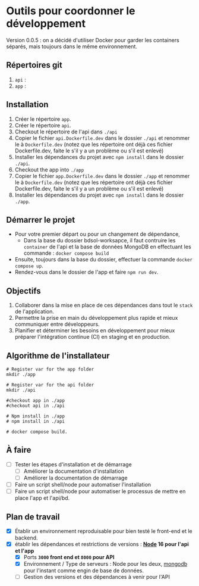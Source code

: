 # Outils pour coordonner le développement

Version 0.0.5 : on a décidé d'utiliser Docker pour garder les containers séparés, mais toujours dans le même
environnement.

## Répertoires git

1. `api` :
2. `app` :

## Installation

1. Créer le répertoire `app`.
2. Créer le répertoire `api`.
3. Checkout le répertoire de l'api dans `./api`
4. Copier le fichier `api.Dockerfile.dev` dans le dossier `./api` et renommer le à `Dockerfile.dev` (notez que les
   répertoire ont déjà ces fichier Dockerfile.dev, faite le s'il y a un problème ou s'il est enlevé)
5. Installer les dépendances du projet avec `npm install` dans le dossier `./api`.
6. Checkout the app into `./app`
7. Copier le fichier `app.Dockerfile.dev` dans le dossier `./app` et renommer le à `Dockerfile.dev` (notez que les
   répertoire ont déjà ces fichier Dockerfile.dev, faite le s'il y a un problème ou s'il est enlevé)
8. Installer les dépendances du projet avec `npm install` dans le dossier `./app`.

## Démarrer le projet

- Pour votre premier départ ou pour un changement de dépendance,
  - Dans la base du dossier bdsol-worksapce, il faut contruire les `container` de l'api et la base de données MongoDB
    en effectuant les commande : `docker compose build`
- Ensuite, toujours dans la base du dossier, effectuer la commande `docker compose up`.
- Rendez-vous dans le dossier de l'app et faire `npm run dev`.

## Objectifs

1. Collaborer dans la mise en place de ces dépendances dans tout le `stack` de l'application.
2. Permettre la prise en main du développement plus rapide et mieux communiquer entre développeurs.
3. Planifier et déterminer les besoins en développement pour mieux préparer l'intégration continue (CI) en staging et en
   production.

## Algorithme de l'installateur

```shell
# Register var for the app folder
mkdir ./app

# Register var for the api folder
mkdir ./api

#checkout app in ./app
#checkout api in ./api

# Npm install in ./app
# npm install in ./api

# docker compose build.
```


## À faire

- [ ] Tester les étapes d'installation et de démarrage
  -  [ ] Améliorer la documentation d'installation
  - [ ] Améliorer la documentation de démarrage
- [ ] Faire un script shell/node pour automatiser l'installation
- [ ] Faire un script shell/node pour automatiser le processus de mettre en place l'app et l'api/bd.

## Plan de travail

- [X] Établir un environnement reproduisable pour bien testé le front-end et le backend.
- [X] établir les dépendances et restrictions de versions : **[Node](https://nodejs.org/fr/) 16 pour l'api et l'app**
  - [X] Ports **`3000` front end et `8000` pour API**
  - [X] Environnement / Type de serveurs : Node pour les deux, [mongodb](https://www.mongodb.com/fr-fr) pour l'instant
    comme engin de base de données.
  - [ ] Gestion des versions et des dépendances à venir pour l'API
